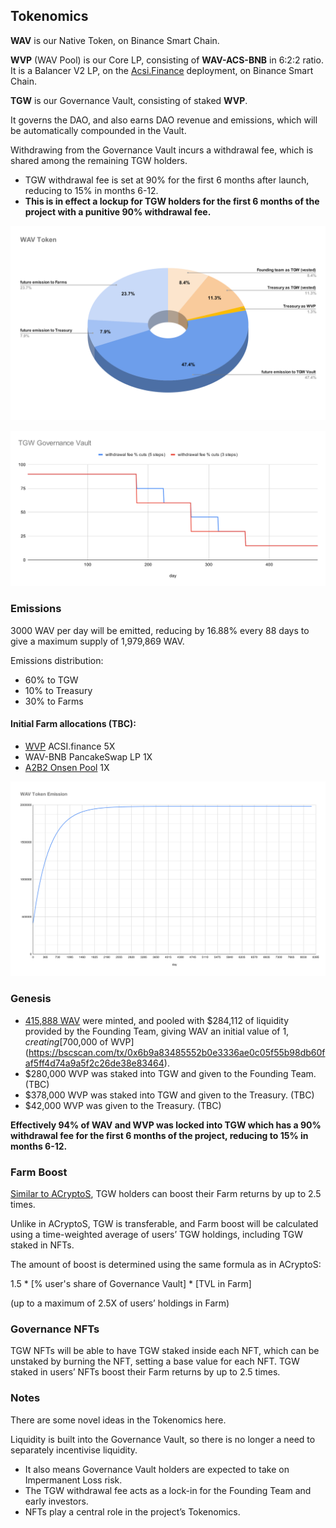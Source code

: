 ## Tokenomics

**WAV** is our Native Token, on Binance Smart Chain.

**WVP** (WAV Pool) is our Core LP, consisting of **WAV-ACS-BNB** in 6:2:2 ratio. It is a Balancer V2 LP, on the [Acsi.Finance](https://app.acsi.finance/#/pool/0x44a9ce69ef2a71a9630697ca5cab3f4adaf8f90d00010000000000000000001a) deployment, on Binance Smart Chain.

**TGW** is our Governance Vault, consisting of staked **WVP**.

It governs the DAO, and also earns DAO revenue and emissions, which will be automatically compounded in the Vault.

Withdrawing from the Governance Vault incurs a withdrawal fee, which is shared among the remaining TGW holders.

* TGW withdrawal fee is set at 90% for the first 6 months after launch, reducing to 15% in months 6-12. 
* **This is in effect a lockup for TGW holders for the first 6 months of the project with a punitive 90% withdrawal fee.**


![WAV Token](https://raw.githubusercontent.com/acryptos/docs-thegreatwave/main/img/WAV-Token-Pie.svg "WAV Token Distribution")

![Governance Vault Fees Cut Schedule](https://raw.githubusercontent.com/acryptos/docs-thegreatwave/main/img/TGW-withdrawalfees-schedule.svg "Governance Vault Fees Cut Schedule")

### Emissions

3000 WAV per day will be emitted, reducing by 16.88% every 88 days to give a maximum supply of 1,979,869 WAV.

Emissions distribution:

* 60% to TGW
* 10% to Treasury
* 30% to Farms

#### Initial Farm allocations (TBC):

* [WVP](https://app.acsi.finance/#/pool/0x44a9ce69ef2a71a9630697ca5cab3f4adaf8f90d00010000000000000000001a) ACSI.finance 5X
* WAV-BNB PancakeSwap LP 1X
* [A2B2 Onsen Pool](https://app.acryptos.com/core/) 1X

![WAV Token Emission](https://raw.githubusercontent.com/acryptos/docs-thegreatwave/main/img/WAV-Token-Emission.svg "WAV Token Emission")

### Genesis

* [415,888 WAV](https://bscscan.com/tx/0x2fc52fbcb89abe63f8e14dfc0eda62363d19472daecb95be59af6c0e70cbf618) were minted, and pooled with $284,112 of liquidity provided by the Founding Team, giving WAV an initial value of $1, creating [$700,000 of WVP](https://bscscan.com/tx/0x6b9a83485552b0e3336ae0c05f55b98db60faf5ff4d74a9a5f2c26de38e83464).
* $280,000 WVP was staked into TGW and given to the Founding Team. (TBC)
* $378,000 WVP was staked into TGW and given to the Treasury. (TBC)
* $42,000 WVP was given to the Treasury. (TBC)

**Effectively 94% of WAV and WVP was locked into TGW which has a 90% withdrawal fee for the first 6 months of the project, reducing to 15% in months 6-12.**



### Farm Boost

[Similar to ACryptoS](https://docs.acryptos.com/acryptos-farms#farm-rewards-boost), TGW holders can boost their Farm returns by up to 2.5 times. 

Unlike in ACryptoS, TGW is transferable, and Farm boost will be calculated using a time-weighted average of users’ TGW holdings, including TGW staked in NFTs.

The amount of boost is determined using the same formula as in ACryptoS:

1.5 \* \[% user's share of Governance Vault] \* \[TVL in Farm]&#x20;

(up to a maximum of 2.5X of users’ holdings in Farm)



### Governance NFTs

TGW NFTs will be able to have TGW staked inside each NFT, which can be unstaked by burning the NFT, setting a base value for each NFT. TGW staked in users’ NFTs boost their Farm returns by up to 2.5 times.


### Notes

There are some novel ideas in the Tokenomics here. 

Liquidity is built into the Governance Vault, so there is no longer a need to separately incentivise liquidity.

* It also means Governance Vault holders are expected to take on Impermanent Loss risk. 
* The TGW withdrawal fee acts as a lock-in for the Founding Team and early investors. 
* NFTs play a central role in the project’s Tokenomics.

